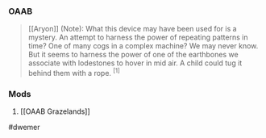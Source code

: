
### OAAB
> [[Aryon]] (Note): What this device may have been used for is a mystery. An attempt to harness the power of repeating patterns in time? One of many cogs in a complex machine? We may never know. But it seems to harness the power of one of the earthbones we associate with lodestones to hover in mid air. A child could tug it behind them with a rope. <sup>[1]</sup>
### Mods
1. [[OAAB Grazelands]]

#dwemer